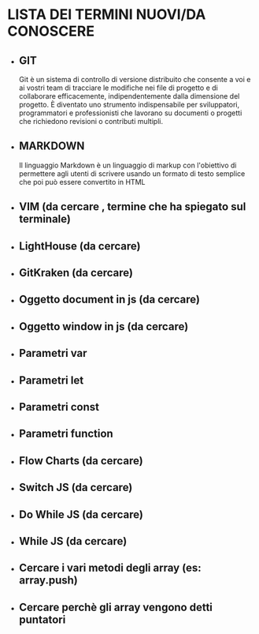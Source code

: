 # LISTA DEI TERMINI NUOVI/DA CONOSCERE

- ## GIT

  Git è un sistema di controllo di versione distribuito che consente a voi e ai vostri team di tracciare le modifiche nei file di progetto e di collaborare efficacemente, indipendentemente dalla dimensione del progetto. È diventato uno strumento indispensabile per sviluppatori, programmatori e professionisti che lavorano su documenti o progetti che richiedono revisioni o contributi multipli.

- ## MARKDOWN

  Il linguaggio Markdown è un linguaggio di markup con l'obiettivo di permettere agli utenti di scrivere usando un formato di testo semplice che poi può essere convertito in HTML

- ## VIM (da cercare , termine che ha spiegato sul terminale)

- ## LightHouse (da cercare)

- ## GitKraken (da cercare)

- ## Oggetto document in js (da cercare)

- ## Oggetto window in js (da cercare)

- ## Parametri var

- ## Parametri let

- ## Parametri const

- ## Parametri function

- ## Flow Charts (da cercare)

- ## Switch JS (da cercare)

- ## Do While JS (da cercare)

- ## While JS (da cercare)

- ## Cercare i vari metodi degli array (es: array.push)

- ## Cercare perchè gli array vengono detti puntatori
